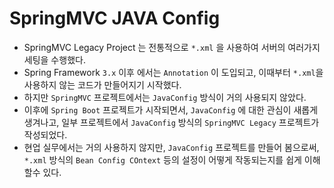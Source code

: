 # SpringMVC JAVA Config
- SpringMVC Legacy Project 는 전통적으로 `*.xml` 을 사용하여 서버의 여러가지 세팅을 수행했다. 
- Spring Framework `3.x` 이후 에서는 `Annotation` 이 도입되고, 이때부터 `*.xml`을 사용하지 않는 코드가 만들어지기 시작했다.
- 하지만 `SpringMVC` 프로젝트에서는 `JavaConfig` 방식이 거의 사용되지 않았다.
- 이후에 `Spring Boot` 프로젝트가 시작되면서, `JavaConfig` 에 대한 관심이 새롭게 생겨나고, 일부 프로젝트에서 `JavaConfig` 방식의 `SpringMVC Legacy` 프로젝트가 작성되었다.
- 현업 실무에서는 거의 사용하지 않지만, `JavaConfig` 프로젝트를 만들어 봄으로써, `*.xml` 방식의 `Bean Config COntext` 등의 설정이 어떻게 작동되는지를 쉽게 이해할수 있다.